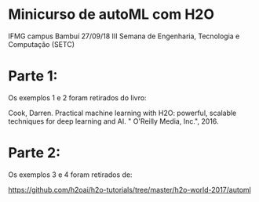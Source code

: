 # Minicurso de autoML com H2O 

IFMG campus Bambuí 27/09/18
III Semana de Engenharia, Tecnologia e Computação (SETC)

# Parte 1:
Os exemplos 1 e 2 foram retirados do livro:

Cook, Darren. Practical machine learning with H2O: powerful,
scalable techniques for deep learning and AI. " O'Reilly Media, Inc.",
2016.

# Parte 2:

Os exemplos 3 e 4 foram retirados de:

https://github.com/h2oai/h2o-tutorials/tree/master/h2o-world-2017/automl
